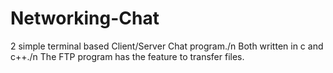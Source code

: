 # Networking-Chat

2 simple terminal based Client/Server Chat program./n
Both written in c and c++./n
The FTP program has the feature to transfer files.
